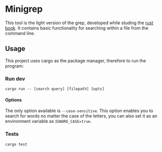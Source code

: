 # Minigrep
This tool is the light version of the grep, developed while studing the [rust book](https://rust-book.cs.brown.edu/). It contains basic functionality for searching within a file from the command line.


## Usage
This project uses cargo as the package manager, therefore to run the program: 

### Run dev
`cargo run -- [search query] [filepath] [opts]`

#### Options
The only option available is `--case-sensitive`. This option enables you to search for words no matter the case of the letters, you can also set it as an environment variable as `IGNORE_CASE=true`. 

### Tests
`cargo test`



